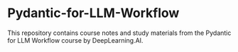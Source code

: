 # Pydantic-for-LLM-Workflow
This repository contains course notes and study materials from the Pydantic for LLM Workflow course by DeepLearning.AI.

